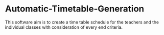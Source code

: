 # Automatic-Timetable-Generation
This software aim is to create a time table schedule for the teachers and the individual classes with consideration of every end criteria.
